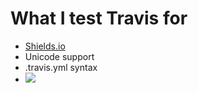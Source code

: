 # What I test Travis for

- [Shields.io][]
- Unicode support
- .travis.yml syntax
- ![](img.shields.io/badge/http-test-green.svg)

[Shields.io]: http://shields.io
